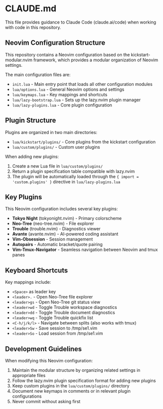 # CLAUDE.md

This file provides guidance to Claude Code (claude.ai/code) when working with code in this repository.

## Neovim Configuration Structure

This repository contains a Neovim configuration based on the kickstart-modular.nvim framework, which provides a modular organization of Neovim settings.

The main configuration files are:
- `init.lua` - Main entry point that loads all other configuration modules
- `lua/options.lua` - General Neovim options and settings
- `lua/keymaps.lua` - Key mappings and shortcuts
- `lua/lazy-bootstrap.lua` - Sets up the lazy.nvim plugin manager
- `lua/lazy-plugins.lua` - Core plugin configuration

## Plugin Structure

Plugins are organized in two main directories:
- `lua/kickstart/plugins/` - Core plugins from the kickstart configuration
- `lua/custom/plugins/` - Custom user plugins

When adding new plugins:
1. Create a new Lua file in `lua/custom/plugins/`
2. Return a plugin specification table compatible with lazy.nvim
3. The plugin will be automatically loaded through the `{ import = 'custom.plugins' }` directive in `lua/lazy-plugins.lua`

## Key Plugins

This Neovim configuration includes several key plugins:
- **Tokyo Night** (tokyonight.nvim) - Primary colorscheme
- **Neo-Tree** (neo-tree.nvim) - File explorer
- **Trouble** (trouble.nvim) - Diagnostics viewer
- **Avante** (avante.nvim) - AI-powered coding assistant
- **Vim-Obsession** - Session management
- **Autopairs** - Automatic bracket/quote pairing
- **Vim-Tmux-Navigator** - Seamless navigation between Neovim and tmux panes

## Keyboard Shortcuts

Key mappings include:
- `<Space>` as leader key
- `<leader>.` - Open Neo-Tree file explorer
- `<leader>gs` - Open Neo-Tree git status view
- `<leader>wd` - Toggle Trouble workspace diagnostics
- `<leader>dd` - Toggle Trouble document diagnostics
- `<leader>wq` - Toggle Trouble quickfix list
- `<C-h/j/k/l>` - Navigate between splits (also works with tmux)
- `<leader>Sw` - Save session to /tmp/se1.vim
- `<leader>So` - Load session from /tmp/se1.vim

## Development Guidelines

When modifying this Neovim configuration:
1. Maintain the modular structure by organizing related settings in appropriate files
2. Follow the lazy.nvim plugin specification format for adding new plugins
3. Keep custom plugins in the `lua/custom/plugins/` directory
4. Document new keymaps in comments or in relevant plugin configurations
5. Never commit without asking first